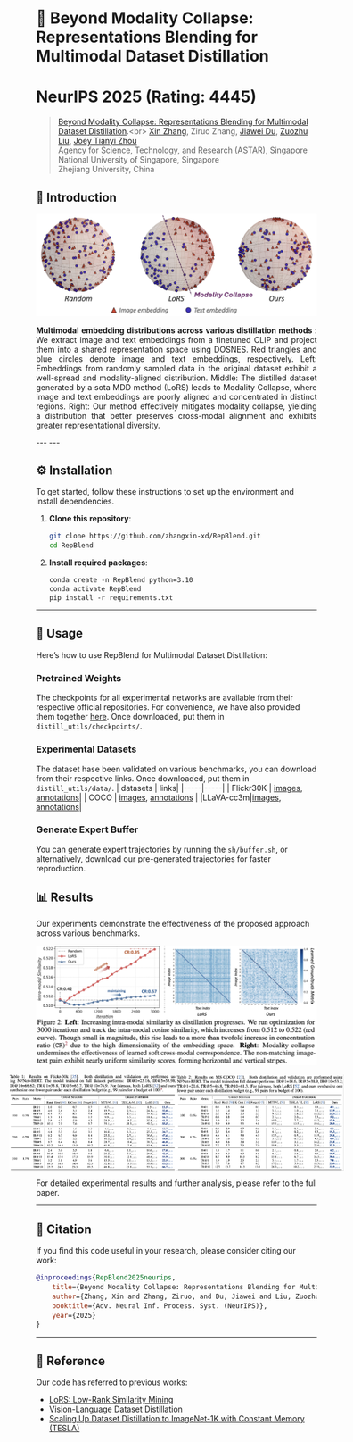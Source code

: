 # 🌟 Beyond Modality Collapse: Representations Blending for Multimodal Dataset Distillation
# NeurIPS 2025 (Rating: 4445)
> [Beyond Modality Collapse: Representations Blending for Multimodal Dataset Distillation](https://arxiv.org/pdf/2505.14705?).<br>
> [Xin Zhang](https://zhangxin-xd.github.io/), Ziruo Zhang, [Jiawei Du](https://scholar.google.com/citations?user=WrJKEzEAAAAJ&hl=zh-CN), [Zuozhu Liu](https://person.zju.edu.cn/en/lzz), [Joey Tianyi Zhou](https://joeyzhouty.github.io/) <br>
> Agency for Science, Technology, and Research (ASTAR), Singapore <br>
> National University of Singapore, Singapore <br>
> Zhejiang University, China 
## 📖 Introduction
<p align="center">
  <img src="imgs/problem.png" alt="problem" title="problem" width="700">
</p>

<p align="justify">
  <strong> Multimodal embedding distributions across various distillation methods </strong>:
  We extract image and text embeddings from a finetuned CLIP and project them into a shared representation space using DOSNES. 
  Red triangles and blue circles denote image and text embeddings, respectively. 
  Left: Embeddings from randomly sampled data in the original dataset exhibit a well-spread and modality-aligned distribution. 
  Middle: The distilled dataset generated by a sota MDD method (LoRS) leads to Modality Collapse, where image and text embeddings are poorly aligned and concentrated in distinct regions. 
  Right: Our method effectively mitigates modality collapse, yielding a distribution that better preserves cross-modal alignment and exhibits greater representational diversity.
</p>
---
---

## ⚙️ Installation

To get started, follow these instructions to set up the environment and install dependencies.

1. **Clone this repository**:
    ```bash
    git clone https://github.com/zhangxin-xd/RepBlend.git
    cd RepBlend
    ```

2. **Install required packages**:
    ```
    conda create -n RepBlend python=3.10
    conda activate RepBlend
    pip install -r requirements.txt
    ```
---

## 🚀 Usage

Here’s how to use RepBlend for Multimodal Dataset Distillation:
### Pretrained Weights
The checkpoints for all experimental networks are available from their respective official repositories. For convenience, we have also provided them together [here](https://drive.google.com/drive/folders/1FVwpyANNMWMEvM8X5pLYQzgPoblqkmXh?usp=sharing).
Once downloaded, put them in `distill_utils/checkpoints/`.

### Experimental Datasets
The dataset hase been validated on various benchmarks, you can download from  their respective links. Once downloaded, put them in `distill_utils/data/`.
| datasets | links| 
|-----|-----|
| Flickr30K | [images](https://www.kaggle.com/datasets/hsankesara/flickr-image-dataset), [annotations](https://drive.google.com/drive/folders/1qj3Se9GqalufkrhU0qN2KOMob5eyGkAc?usp=drive_link)|
| COCO | [images](https://cocodataset.org/#download), [annotations](https://drive.google.com/drive/folders/1fnUHCyRsvsc27LPPoWxP4XvEiqZTV4hj?usp=sharing) |
|LLaVA-cc3m|[images](https://github.com/haotian-liu/LLaVA/blob/main/docs/Data.md), [annotations](https://drive.google.com/drive/folders/1b8S0sJmyqRaAioL9oZGeIW8_EPx0iAzi?usp=sharing)|

### Generate Expert Buffer
You can generate expert trajectories by running the `sh/buffer.sh`, or alternatively, download our pre-generated trajectories for faster reproduction.


## 📊 Results

Our experiments demonstrate the effectiveness of the proposed approach across various benchmarks. 
<div style="display: flex; justify-content: center; align-items: center;">
    <img src="imgs/results 1.png" alt="Results 1" width="600"/>
</div>
<br>
<div style="display: flex; justify-content: center; align-items: center;">
    <img src="imgs/table 1.png" alt="table 1" width="300"/>
    <img src="imgs/table 2.png" alt="table 2" width="300"/>
</div>

For detailed experimental results and further analysis, please refer to the full paper.

---

## 📑 Citation

If you find this code useful in your research, please consider citing our work:

```bibtex
@inproceedings{RepBlend2025neurips,
    title={Beyond Modality Collapse: Representations Blending for Multimodal Dataset Distillation},
    author={Zhang, Xin and Zhang, Ziruo, and Du, Jiawei and Liu, Zuozhu and Zhou, Joey Tianyi},
    booktitle={Adv. Neural Inf. Process. Syst. (NeurIPS)},
    year={2025}
}
```
---
## 🎉 Reference
Our code has referred to previous works:
- [LoRS: Low-Rank Similarity Mining](https://github.com/silicx/LoRS_Distill)
- [Vision-Language Dataset Distillation](https://github.com/princetonvisualai/multimodal_dataset_distillation)
- [Scaling Up Dataset Distillation to ImageNet-1K with Constant Memory (TESLA)](https://github.com/justincui03/tesla)

